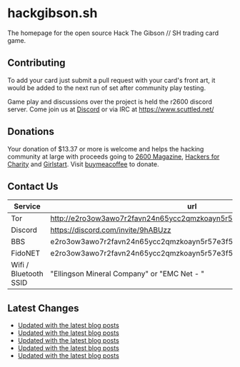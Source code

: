 # hackgibson.sh
The homepage for the open source Hack The Gibson // SH trading card game.


## Contributing

To add your card just submit a pull request with your card's front art, it would be added to the next run of set after community play testing.

Game play and discussions over the project is held the r2600 discord server. Come join us at [Discord](https://discord.com/invite/9hABUzz) or via IRC at https://www.scuttled.net/


## Donations

Your donation of $13.37 or more is welcome and helps the hacking community at large with proceeds going to [2600 Magazine](https://2600.com/), [Hackers for Charity](https://hackersforcharity.org) and [Girlstart](https://girlstart.org).  Visit [buymeacoffee](https://www.buymeacoffee.com/hackgibson.sh) to donate.


## Contact Us

Service | url
-|-
Tor | http://e2ro3ow3awo7r2favn24n65ycc2qmzkoayn5r57e3f56nvjwdcgg32ad.onion
Discord | https://discord.com/invite/9hABUzz
BBS | e2ro3ow3awo7r2favn24n65ycc2qmzkoayn5r57e3f56nvjwdcgg32ad.onion:23
FidoNET | e2ro3ow3awo7r2favn24n65ycc2qmzkoayn5r57e3f56nvjwdcgg32ad.onion:24554
Wifi / Bluetooth SSID | "Ellingson Mineral Company" or "EMC Net - <fidonet address>"

## Latest Changes
<!-- BLOG-POST-LIST:START -->
- [Updated with the latest blog posts](https://github.com/DFW2600/hackgibson.sh/commit/ba3488972e6a117c785bb557b021cc9d49bbfd0a)
- [Updated with the latest blog posts](https://github.com/DFW2600/hackgibson.sh/commit/6e7b56d1d920a5e8edcd9a869417dc614d84bfc2)
- [Updated with the latest blog posts](https://github.com/DFW2600/hackgibson.sh/commit/49ab4e2c4c5144d8c133502ff87547d6f3175690)
- [Updated with the latest blog posts](https://github.com/DFW2600/hackgibson.sh/commit/aece229229656f866ea7cdd8d7b9ec76e43896bf)
- [Updated with the latest blog posts](https://github.com/DFW2600/hackgibson.sh/commit/c25c04c6204dccc9cf2a64f55bf31280661d2f36)
<!-- BLOG-POST-LIST:END -->
